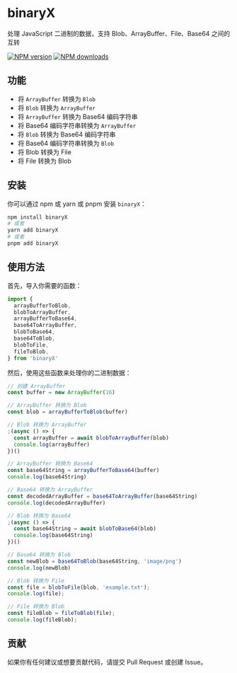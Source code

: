 # binaryX

处理 JavaScript 二进制的数据，支持 Blob、ArrayBuffer、File、Base64 之间的互转

[![NPM version](https://img.shields.io/npm/v/binaryX.svg?style=flat)](https://npmjs.com/package/binaryX)
[![NPM downloads](http://img.shields.io/npm/dm/binaryX.svg?style=flat)](https://npmjs.com/package/binaryX)

## 功能

- 将 `ArrayBuffer` 转换为 `Blob`
- 将 `Blob` 转换为 `ArrayBuffer`
- 将 `ArrayBuffer` 转换为 Base64 编码字符串
- 将 Base64 编码字符串转换为 `ArrayBuffer`
- 将 `Blob` 转换为 Base64 编码字符串
- 将 Base64 编码字符串转换为 `Blob`
- 将 Blob 转换为 File
- 将 File 转换为 Blob

## 安装

你可以通过 npm 或 yarn 或 pnpm 安装 `binaryX`：

```bash
npm install binaryX
# 或者
yarn add binaryX
# 或者
pnpm add binaryX
```

## 使用方法

首先，导入你需要的函数：

```typescript
import {
  arrayBufferToBlob,
  blobToArrayBuffer,
  arrayBufferToBase64,
  base64ToArrayBuffer,
  blobToBase64,
  base64ToBlob,
  blobToFile,
  fileToBlob,
} from 'binaryX'
```

然后，使用这些函数来处理你的二进制数据：

```typescript
// 创建 ArrayBuffer
const buffer = new ArrayBuffer(16)

// ArrayBuffer 转换为 Blob
const blob = arrayBufferToBlob(buffer)

// Blob 转换为 ArrayBuffer
;(async () => {
  const arrayBuffer = await blobToArrayBuffer(blob)
  console.log(arrayBuffer)
})()

// ArrayBuffer 转换为 Base64
const base64String = arrayBufferToBase64(buffer)
console.log(base64String)

// Base64 转换为 ArrayBuffer
const decodedArrayBuffer = base64ToArrayBuffer(base64String)
console.log(decodedArrayBuffer)

// Blob 转换为 Base64
;(async () => {
  const base64String = await blobToBase64(blob)
  console.log(base64String)
})()

// Base64 转换为 Blob
const newBlob = base64ToBlob(base64String, 'image/png')
console.log(newBlob)

// Blob 转换为 File
const file = blobToFile(blob, 'example.txt');
console.log(file);

// File 转换为 Blob
const fileBlob = fileToBlob(file);
console.log(fileBlob);
```

## 贡献

如果你有任何建议或想要贡献代码，请提交 Pull Request 或创建 Issue。
